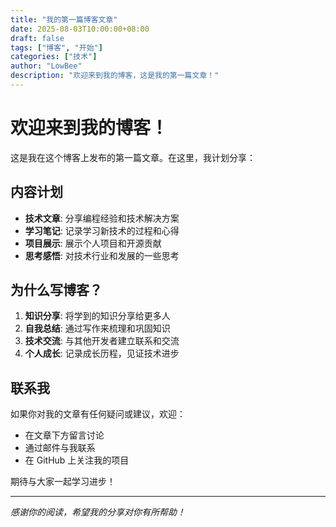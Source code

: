```yaml
---
title: "我的第一篇博客文章"
date: 2025-08-03T10:00:00+08:00
draft: false
tags: ["博客", "开始"]
categories: ["技术"]
author: "LowBee"
description: "欢迎来到我的博客，这是我的第一篇文章！"
---
```


# 欢迎来到我的博客！

这是我在这个博客上发布的第一篇文章。在这里，我计划分享：

## 内容计划

- **技术文章**: 分享编程经验和技术解决方案
- **学习笔记**: 记录学习新技术的过程和心得
- **项目展示**: 展示个人项目和开源贡献
- **思考感悟**: 对技术行业和发展的一些思考

## 为什么写博客？

1. **知识分享**: 将学到的知识分享给更多人
2. **自我总结**: 通过写作来梳理和巩固知识
3. **技术交流**: 与其他开发者建立联系和交流
4. **个人成长**: 记录成长历程，见证技术进步

## 联系我

如果你对我的文章有任何疑问或建议，欢迎：

- 在文章下方留言讨论
- 通过邮件与我联系
- 在 GitHub 上关注我的项目

期待与大家一起学习进步！

---

*感谢你的阅读，希望我的分享对你有所帮助！*
